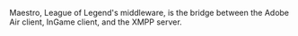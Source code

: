Maestro, League of Legend's middleware, is the bridge between the Adobe Air client, InGame client, and the XMPP server.
